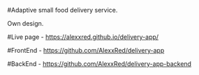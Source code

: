 #Adaptive small food delivery service.

Own design.

#Live page - https://alexxred.github.io/delivery-app/

#FrontEnd - https://github.com/AlexxRed/delivery-app

#BackEnd - https://github.com/AlexxRed/delivery-app-backend


